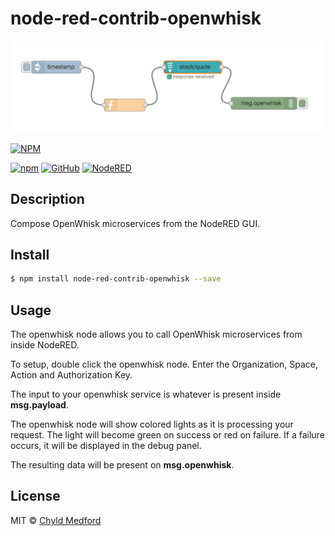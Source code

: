 # node-red-contrib-openwhisk

![NodeRed Flow](https://raw.githubusercontent.com/chyld/node-red-contrib-openwhisk/master/images/nodered.png)

[![NPM](https://nodei.co/npm/node-red-contrib-openwhisk.png?downloads=true&downloadRank=true&stars=true)](https://nodei.co/npm/node-red-contrib-openwhisk/)

[![npm](https://badge.fury.io/js/node-red-contrib-openwhisk.svg)](https://www.npmjs.com/package/node-red-contrib-openwhisk)
[![GitHub](https://img.shields.io/badge/github-code-blue.svg)](https://github.com/chyld/node-red-contrib-openwhisk)
[![NodeRED](https://img.shields.io/badge/nodered-usage-red.svg)](http://flows.nodered.org/node/node-red-contrib-openwhisk)


## Description
Compose OpenWhisk microservices from the NodeRED GUI.


## Install
```sh
$ npm install node-red-contrib-openwhisk --save
```

## Usage
The openwhisk node allows you to call OpenWhisk microservices from inside NodeRED.

To setup, double click the openwhisk node. Enter the Organization, Space, Action and Authorization Key.

The input to your openwhisk service is whatever is present inside **msg.payload**.

The openwhisk node will show colored lights as it is processing your request. The light will become green on success or red on failure. If a failure occurs, it will be displayed in the debug panel.

The resulting data will be present on **msg.openwhisk**.


## License
MIT © [Chyld Medford](https://github.com/chyld)
